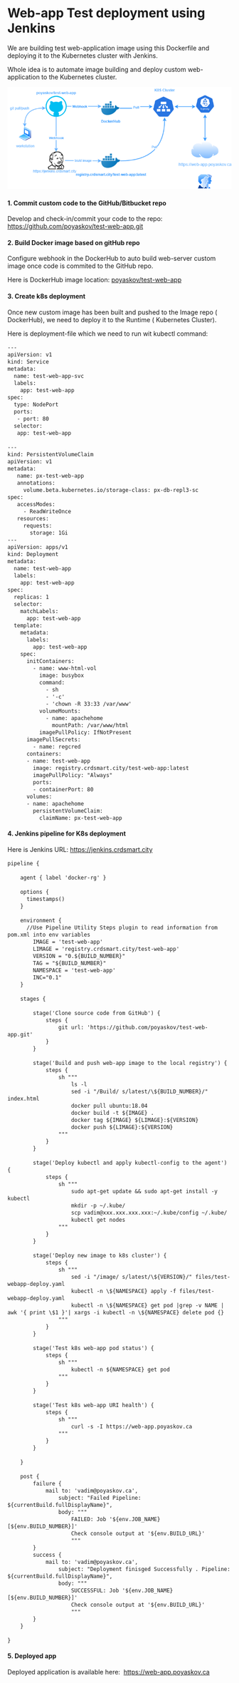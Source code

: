 # Web-app Test deployment using Jenkins

We are building test web-application image using this Dockerfile and deploying it to the Kubernetes cluster with Jenkins.

Whole idea is to automate image building and deploy custom web-application to the Kubernetes cluster.

![Test web-app](images/test-web-app.png)


#### 1. Commit custom code to the GitHub/Bitbucket repo

Develop and check-in/commit your code to the repo: https://github.com/poyaskov/test-web-app.git


#### 2. Build Docker image based on gitHub repo

Configure webhook in the DockerHub to auto build web-server custom image once code is commited to the GitHub repo.

Here is DockerHub image location: [poyaskov/test-web-app](https://hub.docker.com/repository/docker/poyaskov/test-web-app)


#### 3. Create k8s deployment


Once new custom image has been built and pushed to the Image repo ( DockerHub), we need to deploy it to the Runtime ( Kubernetes Cluster).

Here is deployment-file which we need to run wit kubectl command: 

```
---
apiVersion: v1
kind: Service
metadata:
  name: test-web-app-svc
  labels:
    app: test-web-app
spec:
  type: NodePort
  ports:
   - port: 80
  selector:
   app: test-web-app

---
kind: PersistentVolumeClaim
apiVersion: v1
metadata:
   name: px-test-web-app
   annotations:
     volume.beta.kubernetes.io/storage-class: px-db-repl3-sc
spec:
   accessModes:
     - ReadWriteOnce
   resources:
     requests:
       storage: 1Gi
---
apiVersion: apps/v1
kind: Deployment
metadata:
  name: test-web-app
  labels:
    app: test-web-app
spec:
  replicas: 1
  selector:
    matchLabels:
      app: test-web-app
  template:
    metadata:
      labels:
        app: test-web-app
    spec:
      initContainers:
        - name: www-html-vol
          image: busybox
          command:
            - sh
            - '-c'
            - 'chown -R 33:33 /var/www'
          volumeMounts:
            - name: apachehome
              mountPath: /var/www/html
          imagePullPolicy: IfNotPresent
      imagePullSecrets:
        - name: regcred
      containers:
      - name: test-web-app
        image: registry.crdsmart.city/test-web-app:latest
        imagePullPolicy: "Always"
        ports:
        - containerPort: 80
      volumes:
      - name: apachehome
        persistentVolumeClaim:
          claimName: px-test-web-app
```


#### 4. Jenkins pipeline for K8s deployment

Here is Jenkins URL: https://jenkins.crdsmart.city


```
pipeline {

    agent { label 'docker-rg' }

    options {
      timestamps()
    }

    environment {
      //Use Pipeline Utility Steps plugin to read information from pom.xml into env variables
        IMAGE = 'test-web-app'
        LIMAGE = 'registry.crdsmart.city/test-web-app'
        VERSION = "0.${BUILD_NUMBER}"
        TAG = "${BUILD_NUMBER}"
        NAMESPACE = 'test-web-app'
        INC="0.1"
    }
    
    stages { 
        
        stage('Clone source code from GitHub') {
            steps {
                git url: 'https://github.com/poyaskov/test-web-app.git'
            }
        }
 
        stage('Build and push web-app image to the local registry') {
            steps {
                sh """
                    ls -l
                    sed -i "/Build/ s/latest/\${BUILD_NUMBER}/" index.html
                    docker pull ubuntu:18.04
                    docker build -t ${IMAGE} .
                    docker tag ${IMAGE} ${LIMAGE}:${VERSION}
                    docker push ${LIMAGE}:${VERSION}
                """
            }
        }

        stage('Deploy kubectl and apply kubectl-config to the agent') {
            steps {
                sh """
                    sudo apt-get update && sudo apt-get install -y kubectl
                    mkdir -p ~/.kube/
                    scp vadim@xxx.xxx.xxx.xxx:~/.kube/config ~/.kube/
                    kubectl get nodes
                """
            }
        }

        stage('Deploy new image to k8s cluster') {
            steps {
                sh """
                    sed -i "/image/ s/latest/\${VERSION}/" files/test-webapp-deploy.yaml
                    kubectl -n \${NAMESPACE} apply -f files/test-webapp-deploy.yaml
                    kubectl -n \${NAMESPACE} get pod |grep -v NAME | awk '{ print \$1 }'| xargs -i kubectl -n \${NAMESPACE} delete pod {}
                """
            }
        }

        stage('Test k8s web-app pod status') {
            steps {
                sh """
                    kubectl -n ${NAMESPACE} get pod 
                """
            }
        }

        stage('Test k8s web-app URI health') {
            steps {
                sh """
                    curl -s -I https://web-app.poyaskov.ca 
                """
            }
        }

    }

    post {
        failure {
            mail to: 'vadim@poyaskov.ca',
                subject: "Failed Pipeline: ${currentBuild.fullDisplayName}",
                body: """
                    FAILED: Job '${env.JOB_NAME} [${env.BUILD_NUMBER}]'
                    Check console output at '${env.BUILD_URL}'
                    """
        }
        success {
            mail to: 'vadim@poyaskov.ca',
                subject: "Deployment finisged Successfully . Pipeline: ${currentBuild.fullDisplayName}",
                body: """
                    SUCCESSFUL: Job '${env.JOB_NAME} [${env.BUILD_NUMBER}]'
                    Check console output at '${env.BUILD_URL}'
                    """
        }
    }    

}

```

#### 5. Deployed app

Deployed application is available here:  https://web-app.poyaskov.ca
